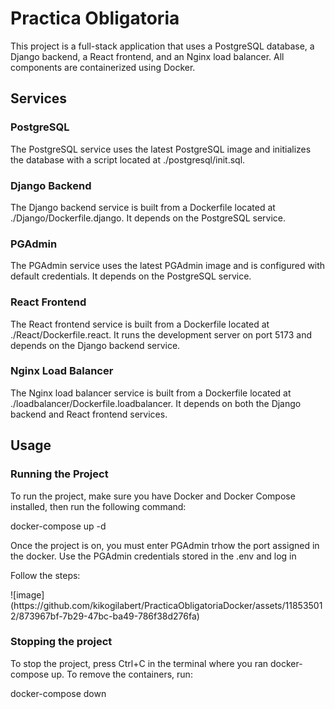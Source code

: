 <h1>Practica Obligatoria</h1>

<p>This project is a full-stack application that uses a PostgreSQL database, a Django backend, a React frontend, and an Nginx load balancer. All components are containerized using Docker.</p>

<h2>Services</h2>

<h3>PostgreSQL</h3>

<p>The PostgreSQL service uses the latest PostgreSQL image and initializes the database with a script located at ./postgresql/init.sql.</p>

<h3>Django Backend</h3>

<p>The Django backend service is built from a Dockerfile located at ./Django/Dockerfile.django. It depends on the PostgreSQL service.</p>

<h3>PGAdmin</h3>

<p>The PGAdmin service uses the latest PGAdmin image and is configured with default credentials. It depends on the PostgreSQL service.</p>

<h3>React Frontend</h3>

<p>The React frontend service is built from a Dockerfile located at ./React/Dockerfile.react. It runs the development server on port 5173 and depends on the Django backend service.</p>

<h3>Nginx Load Balancer</h3>
<p>The Nginx load balancer service is built from a Dockerfile located at ./loadbalancer/Dockerfile.loadbalancer. It depends on both the Django backend and React frontend services.</p>

<h2>Usage</h2>
<h3>Running the Project</h3>
<p>To run the project, make sure you have Docker and Docker Compose installed, then run the following command:</p>
    <p>docker-compose up -d</p>   
<p>Once the project is on, you must enter PGAdmin trhow the port assigned in the docker. Use the PGAdmin credentials stored in the .env and log in</p>
<p>Follow the steps:</p>
![image](https://github.com/kikogilabert/PracticaObligatoriaDocker/assets/118535012/873967bf-7b29-47bc-ba49-786f38d276fa)

<h3>Stopping the project</h3>
<p>To stop the project, press Ctrl+C in the terminal where you ran docker-compose up. To remove the containers, run:<p>
    <p>docker-compose down</p> 
